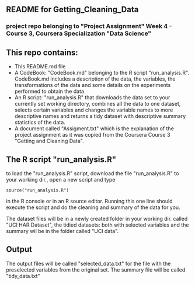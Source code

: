 ## README for Getting_Cleaning_Data

### project repo belonging to "Project Assignment" Week 4 - Course 3, Coursera Specialization "Data Science"

## This repo contains:

* This README.md file
* A CodeBook: "CodeBook.md" belonging to the R script "run_analysis.R". CodeBook.md includes a description of the data, the variables, the transformations of the data and some details on the experiments performed to obtain the data
* An R script: "run_analysis.R" that downloads the data set to your currently set working directory, combines all the data to one dataset, selects certain variables and changes the variable names to more descriptive names and returns a tidy dataset with descriptive summary statistics of the data.
* A document called "Assigment.txt" which is the explanation of the  project assignment as it was copied from the Coursera Course 3 "Getting and Cleaning Data". 

## The R script "run_analysis.R"

to load the "run_analysis.R" script, download the file "run_analysis.R" to your working dir., open a new script and type

``` source("run_analysis.R") ```

in the R console or in an R source editor. Running this one line should execute the script and do the cleaning and summary of the data for you.

The dataset files will be in a newly created folder in your working dir. called "UCI HAR Dataset", the tidied datasets: both with selected variables and the summary wil be in the folder called "UCI data". 

## Output

The output files will be called "selected_data.txt" for the file with the preselected variables from the original set. The summary file will be called "tidy_data.txt"
